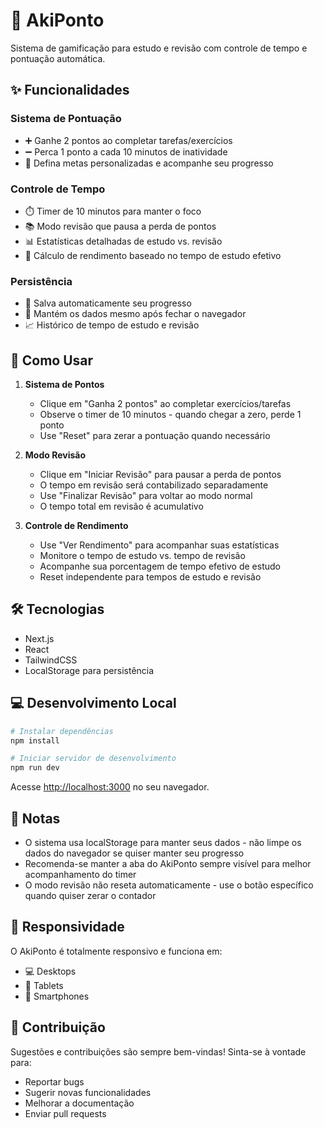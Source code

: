 # 🎯 AkiPonto

Sistema de gamificação para estudo e revisão com controle de tempo e pontuação automática.

## ✨ Funcionalidades

### Sistema de Pontuação
- ➕ Ganhe 2 pontos ao completar tarefas/exercícios
- ➖ Perca 1 ponto a cada 10 minutos de inatividade
- 🎯 Defina metas personalizadas e acompanhe seu progresso

### Controle de Tempo
- ⏱️ Timer de 10 minutos para manter o foco
- 📚 Modo revisão que pausa a perda de pontos
- 📊 Estatísticas detalhadas de estudo vs. revisão
- 💯 Cálculo de rendimento baseado no tempo de estudo efetivo

### Persistência
- 💾 Salva automaticamente seu progresso
- 🔄 Mantém os dados mesmo após fechar o navegador
- 📈 Histórico de tempo de estudo e revisão

## 🚀 Como Usar

1. **Sistema de Pontos**
   - Clique em "Ganha 2 pontos" ao completar exercícios/tarefas
   - Observe o timer de 10 minutos - quando chegar a zero, perde 1 ponto
   - Use "Reset" para zerar a pontuação quando necessário

2. **Modo Revisão**
   - Clique em "Iniciar Revisão" para pausar a perda de pontos
   - O tempo em revisão será contabilizado separadamente
   - Use "Finalizar Revisão" para voltar ao modo normal
   - O tempo total em revisão é acumulativo

3. **Controle de Rendimento**
   - Use "Ver Rendimento" para acompanhar suas estatísticas
   - Monitore o tempo de estudo vs. tempo de revisão
   - Acompanhe sua porcentagem de tempo efetivo de estudo
   - Reset independente para tempos de estudo e revisão

## 🛠️ Tecnologias

- Next.js
- React
- TailwindCSS
- LocalStorage para persistência

## 💻 Desenvolvimento Local

```bash
# Instalar dependências
npm install

# Iniciar servidor de desenvolvimento
npm run dev
```

Acesse [http://localhost:3000](http://localhost:3000) no seu navegador.

## 📝 Notas

- O sistema usa localStorage para manter seus dados - não limpe os dados do navegador se quiser manter seu progresso
- Recomenda-se manter a aba do AkiPonto sempre visível para melhor acompanhamento do timer
- O modo revisão não reseta automaticamente - use o botão específico quando quiser zerar o contador

## 📱 Responsividade

O AkiPonto é totalmente responsivo e funciona em:
- 💻 Desktops
- 📱 Tablets
- 📱 Smartphones

## 🤝 Contribuição

Sugestões e contribuições são sempre bem-vindas! Sinta-se à vontade para:
- Reportar bugs
- Sugerir novas funcionalidades
- Melhorar a documentação
- Enviar pull requests
